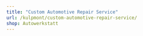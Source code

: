```yaml
---
title: "Custom Automotive Repair Service"
url: /kulpmont/custom-automotive-repair-service/
shop: Autowerkstatt
---
```

